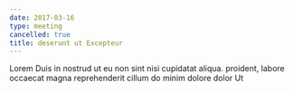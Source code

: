 ```yaml
---
date: 2017-03-16
type: meeting
cancelled: true
title: deserunt ut Excepteur
---
```

Lorem Duis in nostrud ut eu non sint nisi cupidatat aliqua. proident, labore occaecat magna reprehenderit cillum do minim dolore dolor Ut